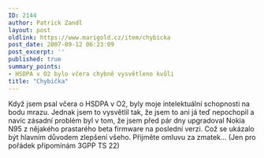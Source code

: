 ```yaml
---
ID: 2144
author: Patrick Zandl
layout: post
oldlink: https://www.marigold.cz/item/chybicka
post_date: 2007-09-12 06:23:09
post_excerpt: ''
published: true
summary_points:
- HSDPA v O2 bylo včera chybně vysvětleno kvůli
title: "Chybička"
---
```


Když jsem psal včera o HSDPA v O2, byly moje intelektuální schopnosti na bodu mrazu. Jednak jsem to vysvětlil tak, že jsem to ani já teď nepochopil a navíc zásadní problém byl v tom, že jsem před pár dny upgradoval Nokia N95 z nějakého prastarého beta firmware na poslední verzi. Což se ukázalo být hlavním důvodem zlepšení všeho. Přijměte omluvu za zmatek... (Jen pro pořádek připomínám 3GPP TS 22)